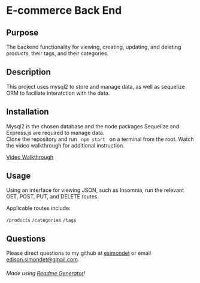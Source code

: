 # E-commerce Back End

## Purpose

The backend functionality for viewing, creating, updating, and deleting products, their tags, and their categories.

## Description

This project uses mysql2 to store and manage data, as well as sequelize ORM to faciliate interatction with the data.

## Installation

<p> Mysql2 is the chosen database and the node packages Sequelize and Express.js are required to manage data. 
</br>
Clone the repository and run <code> npm start </code> on a terminal from the root. Watch the video walkthrough for additional instruction.</p>

[Video Walkthrough](https://youtu.be/vNuWC_ln7ss)

## Usage

<p> Using an interface for viewing JSON, such as Insomnia, run the relevant GET, POST, PUT, and DELETE routes.</p>
<p>Applicable routes include:</p>
<code>/products</code>
<code>/categories</code>
<code>/tags</code>

## Questions

Please direct questions to my github at [esimondet](https://github.com/esimondet)
or email [edison.simondet@gmail.com](edison.simondet@gmail.com).

###### Made using [Readme Generator](https://github.com/esimondet/readme-generator)!
